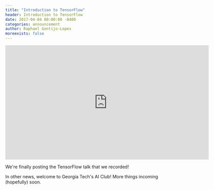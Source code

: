 ```yaml
---
title: "Introduction to TensorFlow"
header: Introduction to TensorFlow
date: 2017-04-04 00:00:00 -0400
categories: announcement
author: Raphael Gontijo-Lopes
moreexists: false
---
```

<iframe width="640" height="360" src="https://www.youtube.com/embed/DYlHnxfrrZY" frameborder="0" allowfullscreen></iframe>

We're finally posting the TensorFlow talk that we recorded!

In other news, welcome to Georgia Tech's AI Club! More things incoming (hopefully) soon.
